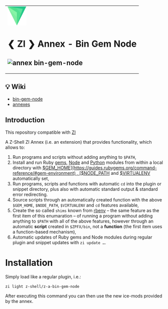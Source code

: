 <div align="center" width="100%"><table><tr><td>
  <a href="https://github.com/z-shell/zi">
    <img src="https://github.com/z-shell/zi/raw/main/docs/images/logo.svg" alt="Logo" width="60" height="60" />
  </a>
<h1>❮ ZI ❯ Annex - Bin Gem Node</h1>
 <h2>
  <img align="center" src="https://user-images.githubusercontent.com/59910950/168638432-f4f63901-85e0-4932-a15b-325c26915d69.png" alt="annex bin-gem-node">
 </h2></td></tr>
</table></div>

## 💡 Wiki

- [bin-gem-node](https://z.digitalclouds.dev/ecosystem/annexes/bin-gem-node)
- [annexes](https://z.digitalclouds.dev/ecosystem/annexes)

## Introduction

This repository compatible with [ZI](https://github.com/z-shell-zi)

A Z-Shell ZI Annex (i.e. an extension) that provides functionality, which
allows to:

1. Run programs and scripts without adding anything to `$PATH`,
2. Install and run Ruby [gems](https://github.com/rubygems/rubygems),
   [Node](https://github.com/npm/cli) and [Python](https://python.org)
   modules from within a local directory with
   [$GEM_HOME](https://guides.rubygems.org/command-reference/#gem-environment)
   ,
   [$NODE_PATH](https://nodejs.org/api/modules.html#modules_loading_from_the_global_folders)
   and
   [$VIRTUALENV](https://docs.python.org/3/tutorial/venv.html)
   automatically set,
3. Run programs, scripts and functions with automatic `cd` into the plugin
   or snippet directory, plus also with automatic standard output
   & standard error redirecting.
4. Source scripts through an automatically created function with the above
   `$GEM_HOME`, `$NODE_PATH`, `$VIRTUALENV` and `cd` features available,
5. Create the so called `shims` known from
   [rbenv](https://github.com/rbenv/rbenv) – the same feature as the first
   item of this enumaration – of running a program without adding anything
   to `$PATH` with all of the above features, however through an automatic
   **script** created in `$ZPFX/bin`, not a **function** (the first item
   uses a function-based mechanism),
6. Automatic updates of Ruby gems and Node modules during regular plugin and
   snippet updates with `zi update …`.

# Installation

Simply load like a regular plugin, i.e.:

```zsh
zi light z-shell/z-a-bin-gem-node
```

After executing this command you can then use the new ice-mods provided by the annex.
